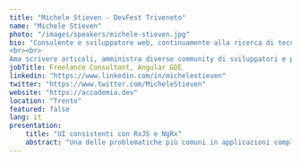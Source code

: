 ```yaml
---
title: "Michele Stieven - DevFest Triveneto"
name: "Michele Stieven"
photo: "/images/speakers/michele-stieven.jpg"
bio: "Consulente e sviluppatore web, continuamente alla ricerca di tecnologie che diano vita ad applicazioni complesse, dinamiche e reattive. Aiuta i team di piccole e grandi aziende con strumenti come Angular, RxJS, React, Redux e Web Component.
<br><br>
Ama scrivere articoli, amministra diverse community di sviluppatori e partecipa spesso a conferenze e meetup. Quando non lavora, è un musicista."
jobTitle: Freelance Consultant, Angular GDE
linkedin: "https://www.linkedin.com/in/michelestieven"
twitter: "https://www.twitter.com/MicheleStieven"
website: "https://accademia.dev"
location: "Trento"
featured: false
lang: it
presentation:
    title: "UI consistenti con RxJS e NgRx"
    abstract: "Una delle problematiche più comuni in applicazioni complesse sono i flussi di dati asincroni: chiamate HTTP ripetute per sbaglio o eseguite in ordine errato, UI che non si aggiorna correttamente in seguito a interazioni dell'utente... RxJS ci dà tutti gli strumenti necessari, ma sappiamo usarli correttamente?"
---
```

